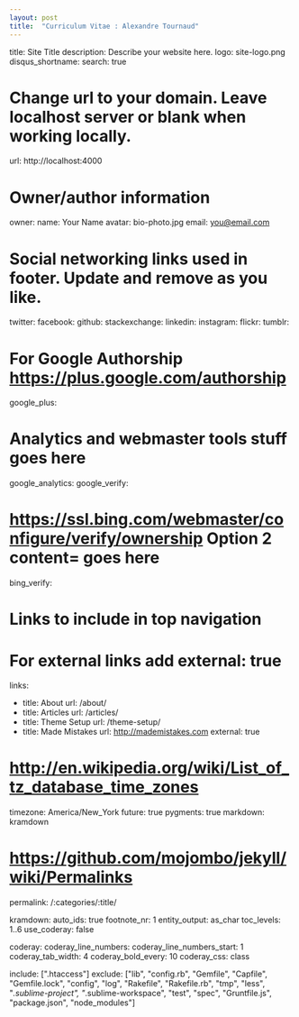 ```yaml
---
layout: post
title:  "Curriculum Vitae : Alexandre Tournaud"
---
```


title:            Site Title
description:      Describe your website here.
logo:             site-logo.png
disqus_shortname:
search:           true
# Change url to your domain. Leave localhost server or blank when working locally.
url:              http://localhost:4000

# Owner/author information
owner:
  name:           Your Name
  avatar:         bio-photo.jpg
  email:          you@email.com
  # Social networking links used in footer. Update and remove as you like.
  twitter:
  facebook:
  github:
  stackexchange:
  linkedin:
  instagram:
  flickr:
  tumblr:
  # For Google Authorship https://plus.google.com/authorship
  google_plus:

# Analytics and webmaster tools stuff goes here
google_analytics:
google_verify:
# https://ssl.bing.com/webmaster/configure/verify/ownership Option 2 content= goes here
bing_verify:

# Links to include in top navigation
# For external links add external: true
links:
  - title: About
    url: /about/
  - title: Articles
    url: /articles/
  - title: Theme Setup
    url: /theme-setup/
  - title: Made Mistakes
    url: http://mademistakes.com
    external: true

# http://en.wikipedia.org/wiki/List_of_tz_database_time_zones
timezone:    America/New_York
future:      true
pygments:    true
markdown:    kramdown

# https://github.com/mojombo/jekyll/wiki/Permalinks
permalink:   /:categories/:title/

kramdown:
  auto_ids: true
  footnote_nr: 1
  entity_output: as_char
  toc_levels: 1..6
  use_coderay: false

  coderay:
    coderay_line_numbers:
    coderay_line_numbers_start: 1
    coderay_tab_width: 4
    coderay_bold_every: 10
    coderay_css: class

include: [".htaccess"]
exclude: ["lib", "config.rb", "Gemfile", "Capfile", "Gemfile.lock", "config", "log", "Rakefile", "Rakefile.rb", "tmp", "less", "*.sublime-project", "*.sublime-workspace", "test", "spec", "Gruntfile.js", "package.json", "node_modules"]
